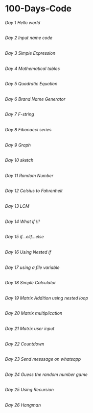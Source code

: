# 100-Days-Code
###### Day 1 Hello world 
###### Day 2 Input name code 
###### Day 3 Simple Expression 
###### Day 4 Mathematical tables
###### Day 5 Quadratic Equation
###### Day 6 Brand Name Generator
###### Day 7 F-string
###### Day 8 Fibonacci series
###### Day 9 Graph
###### Day 10 sketch
###### Day 11 Random Number
###### Day 12 Celsius to Fahrenheit
###### Day 13 LCM
###### Day 14 What if !!!
###### Day 15 if...elif...else
###### Day 16 Using Nested if
###### Day 17 using a file variable
###### Day 18 Simple Calculator
###### Day 19 Matrix Addition using nested loop
###### Day 20 Matrix multiplication
###### Day 21 Matrix user input
###### Day 22 Countdown
###### Day 23 Send messsage on whatsapp
###### Day 24 Guess the random number game
###### Day 25 Using Recursion
###### Day 26 Hangman
